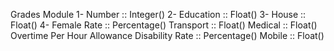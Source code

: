Grades Module
1- Number :: Integer()
2- Education :: Float()
3- House :: Float()
4- Female Rate :: Percentage()
Transport :: Float()
Medical :: Float()
Overtime Per Hour Allowance
Disability Rate :: Percentage()
Mobile :: Float()
